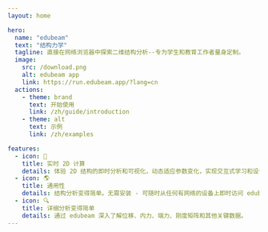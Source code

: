 ```yaml
---
layout: home

hero:
  name: "edubeam"
  text: "结构力学"
  tagline: 直接在网络浏览器中探索二维结构分析--专为学生和教育工作者量身定制。
  image:
    src: /download.png
    alt: edubeam app
    link: https://run.edubeam.app/?lang=cn
  actions:
    - theme: brand
      text: 开始使用
      link: /zh/guide/introduction
    - theme: alt
      text: 示例
      link: /zh/examples

features:
  - icon: 🚀
    title: 实时 2D 计算
    details: 体验 2D 结构的即时分析和可视化，动态适应参数变化，实现交互式学习和设计之旅。
  - icon: 🌎
    title: 通用性
    details: 结构分析变得简单。无需安装 - 可随时从任何有网络的设备上即时访问 edubeam。
  - icon: 🔍
    title: 详细分析变得简单
    details: 通过 edubeam 深入了解位移、内力、端力、刚度矩阵和其他关键数据。
---
```

